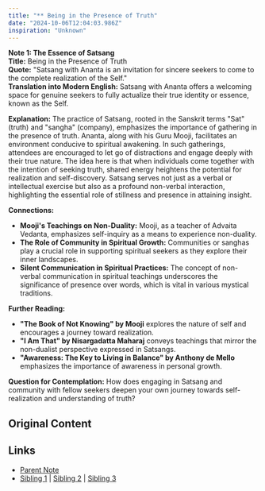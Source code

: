 ```yaml
---
title: "** Being in the Presence of Truth"
date: "2024-10-06T12:04:03.986Z"
inspiration: "Unknown"
---
```


  
**Note 1: The Essence of Satsang**  
**Title:** Being in the Presence of Truth  
**Quote:** "Satsang with Ananta is an invitation for sincere seekers to come to the complete realization of the Self."  
**Translation into Modern English:** Satsang with Ananta offers a welcoming space for genuine seekers to fully actualize their true identity or essence, known as the Self.  

**Explanation:** The practice of Satsang, rooted in the Sanskrit terms "Sat" (truth) and "sangha" (company), emphasizes the importance of gathering in the presence of truth. Ananta, along with his Guru Mooji, facilitates an environment conducive to spiritual awakening. In such gatherings, attendees are encouraged to let go of distractions and engage deeply with their true nature. The idea here is that when individuals come together with the intention of seeking truth, shared energy heightens the potential for realization and self-discovery. Satsang serves not just as a verbal or intellectual exercise but also as a profound non-verbal interaction, highlighting the essential role of stillness and presence in attaining insight.

**Connections:**  
- **Mooji's Teachings on Non-Duality:** Mooji, as a teacher of Advaita Vedanta, emphasizes self-inquiry as a means to experience non-duality.  
- **The Role of Community in Spiritual Growth:** Communities or sanghas play a crucial role in supporting spiritual seekers as they explore their inner landscapes.   
- **Silent Communication in Spiritual Practices:** The concept of non-verbal communication in spiritual teachings underscores the significance of presence over words, which is vital in various mystical traditions.  

**Further Reading:**  
- **"The Book of Not Knowing" by Mooji** explores the nature of self and encourages a journey toward realization.  
- **"I Am That" by Nisargadatta Maharaj** conveys teachings that mirror the non-dualist perspective expressed in Satsangs.  
- **"Awareness: The Key to Living in Balance" by Anthony de Mello** emphasizes the importance of awareness in personal growth.  

**Question for Contemplation:** How does engaging in Satsang and community with fellow seekers deepen your own journey towards self-realization and understanding of truth?  


## Original Content



## Links

- [Parent Note](/parent-note.md)
- [Sibling 1](/zettel1.md) | [Sibling 2](/zettel2.md) | [Sibling 3](/zettel3.md)
